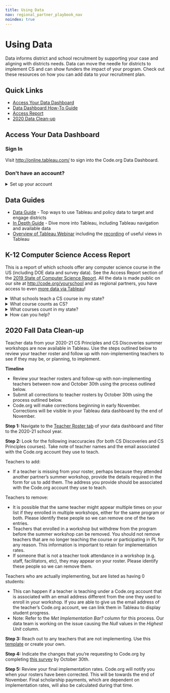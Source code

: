 ```yaml
---
title: Using Data
nav: regional_partner_playbook_nav
noindex: true
---
```


# Using Data

Data informs district and school recruitment by supporting your case and aligning with districts needs. Data can move the needle for districts to implement CS and can show funders the impact of your program. Check out these resources on how you can add data to your recruitment plan.

## Quick Links
- [Access Your Data Dashboard](#tableau)
- [Data Dashboard How-To Guide](#guide)
- [Access Report](#access)
- [2020 Data Clean-up](#cleanup)


<a name="tableau"></a>
## Access Your Data Dashboard


### Sign In
Visit <a href="http://online.tableau.com/" target=_blank>http://online.tableau.com/</a> to sign into the Code.org Data Dashboard.

### Don't have an account?
<details>
  <summary>Set up your account</summary>
  <p>

1. Each Regional Partner organization is provided with one partner account.
	* If multiple people in your organization need to access the data, we encourage you to set up your account with a password that can be shared within your organization.
2. Email your Regional Manager if you have not been set up with an account.
	* Once your account has been set up, you will receive an email from Tableau with instructions on how to access your Tableau account, including setting up your password.
	* The email will say “You’ve been invited to Tableau Online”
	* There will be an orange button prompting you to sign up for the first time and set up your password.
</p>
</details>

<a name="guide"></a>
## Data Guides
- [Data Guide](https://docs.google.com/document/d/1qeOw9YiogQ9o75lsgQ5uRNr5jZBd92Tfjc26V2_ie78/view) - Top ways to use Tableau and policy data to target and engage districts
- [In Depth Guide](https://docs.google.com/document/d/14KgWKsfRuzC740lDZLlgjTpW4qZ-Wnt0U-v1xpNHjss/edit?ts=5a737737) - Dive more into Tableau, including Tableau navigation and available data
- [Overview of Tableau Webinar](https://drive.google.com/file/d/1y5uJc0peiLUjGT6eqjmrMnUqsofRVyHR/view) including the [recording](https://code.zoom.us/recording/play/dllXoAASg7qgR_c2QMXC9dgou-2cjYawiWpJ2lixfkGzRlAHj1jhxUDqa0ERSrKK?continueMode=true) of useful views in Tableau



<a name="access"></a>
## K-12 Computer Science Access Report

This is a report of which schools offer any computer science course in the US (including DOE data and survey data). See the Access Report section of the [2019 State of Computer Science Report](https://advocacy.code.org/2019_state_of_cs.pdf). All the data is made public on our site at <http://code.org/yourschool> and as regional partners, you have access to even [more data via Tableau](https://us-east-1.online.tableau.com/#/site/codeorg/workbooks/124362/views)!

<details>
  <summary>What schools teach a CS course in my state?</summary>
  <p>

Look in the [School-level filter](https://us-east-1.online.tableau.com/#/site/codeorg/views/Regionalpartnerdatasharing/School-levelFilter?:iid=3) view under “Computer Science Activities”. This includes all DOE data and survey data collected in your state and will show you which schools teacher computer science.
</p>
</details>

<details>
	<summary>What course counts as CS?</summary>
See the [Access Report Section](https://advocacy.code.org/2019_state_of_cs.pdf) for the definition of what counts as a Computer Science course. Email <accessreport@code.org> to find out what courses were counted in your state.
</p>
</details>

<details>
	<summary>What courses count in my state?</summary>
Refer to the [Access Report Section](https://advocacy.code.org/2019_state_of_cs.pdf) for which of the 39 states we have the full data set for public schools with any 9-12 grade bands. Email <accessreport@code.org> with any other information on what exactly your data set contains.
</p>
</details>

<details>
	<summary>How can you help?</summary>
The data we gather can be an incredible resource to you, but only if it is robust. We need your help gathering data about every school in the country!

- Include a call in your newsletter for students, teachers, parents, and districts to fill out the survery at <http://code.org/yourschool>. You can find sample language to use in your newsletter [here](https://docs.google.com/document/d/1O9julhujYWIkg-JAm92B-6havhPLSTI0avnXFXlthsk/edit?usp=sharing)
- Connect to local organizations in your region who can spread the word on your behalf.
- Connect us to organizations that may already have this information in your region (<accessreport@code.org>).
- Share the [page](http://code.org/yourschool) on [Twitter](https://twitter.com/intent/tweet?related=codeorg&text=Does+your+school+teach+computer+science%3F+Expand+computer+science+at+your+school+or+district.+%40codeorg&url=https%3A%2F%2Fcode.org%2Fyourschool) or [Facebook](https://www.facebook.com/sharer/sharer.php?u=https%3A%2F%2Fcode.org%2Fyourschool).
</p>
</details>

<a name="cleanup"></a>
## 2020 Fall Data Clean-up
Teacher data from your 2020-21 CS Principles and CS Discoveries summer workshops are now available in Tableau. Use the steps outlined below to review your teacher roster and follow up with non-implementing teachers to see if they may be, or planning, to implement.

**Timeline**
- Review your teacher rosters and follow-up with non-implementing teachers between now and October 30th using the process outlined below.
- Submit all corrections to teacher rosters by October 30th using the process outlined below.
- Code.org will make corrections beginning in early November. Corrections will be visible in your Tableau data dashboard by the end of November.

**Step 1:** Navigate to the [Teacher Roster tab](https://us-east-1.online.tableau.com/#/site/codeorg/views/Regionalpartnerdatasharing/TeacherRoster?:iid=1) of your data dashboard and filter to the 2020-21 school year.

**Step 2:** Look for the following inaccuracies (for both CS Discoveries and CS Principles courses). Take note of teacher names and the email associated with the Code.org account they use to teach.

Teachers to add: 

- If a teacher is missing from your roster, perhaps because they attended another partner’s summer workshop, provide the details required in the form for us to add them. The address you provide should be associated with the Code.org account they use to teach. 

Teachers to remove: 

- It is possible that the same teacher might appear multiple times on your list if they enrolled in multiple workshops, either for the same program or both. Please identify these people so we can remove one of the two entries.
- Teachers that enrolled in a workshop but withdrew from the program before the summer workshop can be removed. You should not remove teachers that are no longer teaching the course or participating in PL for any reason. This information is important to retain for implementation rates.
- If someone that is not a teacher took attendance in a workshop (e.g. staff, facilitators, etc), they may appear on your roster. Please identify these people so we can remove them.

Teachers who are actually implementing, but are listed as having 0 students: 

- This can happen if a teacher is teaching under a Code.org account that is associated with an email address different from the one they used to enroll in your workshop. If you are able to give us the email address of the teacher’s Code.org account, we can link them in Tableau to display student progress.
- Note: Refer to the *Met Implementation Bar?* column for this process. Our data team is working on the issue causing the *Null* values in the *Highest Unit* column.

**Step 3:** Reach out to any teachers that are not implementing. Use this [template](https://docs.google.com/document/d/1nR_851Tpb-5V6pYnw9rAry_UUuvKLNR2TU1W9ltiZfQ/edit) or create your own.

**Step 4:** Indicate the changes that you’re requesting to Code.org by completing [this survey](https://docs.google.com/forms/d/e/1FAIpQLSdKb2cHTPBu3kreR6PhsoSvMBBsipmkMEKgoOTKBPVXO0Sa8g/viewform?usp=sf_link) by October 30th.

**Step 5:** Review your final implementation rates. Code.org will notify you when your rosters have been corrected. This will be towards the end of November. Final scholarship payments, which are dependent on implementation rates, will also be calculated during that time. 

